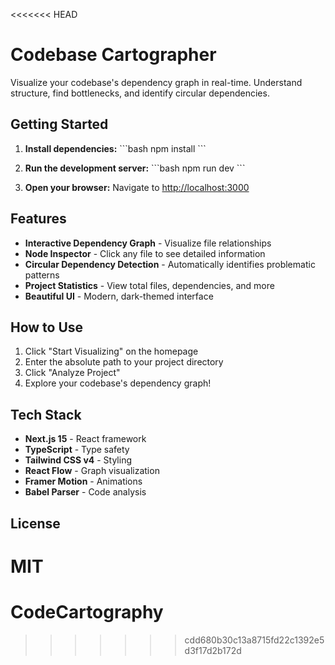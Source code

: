 <<<<<<< HEAD
# Codebase Cartographer

Visualize your codebase's dependency graph in real-time. Understand structure, find bottlenecks, and identify circular dependencies.

## Getting Started

1. **Install dependencies:**
   \`\`\`bash
   npm install
   \`\`\`

2. **Run the development server:**
   \`\`\`bash
   npm run dev
   \`\`\`

3. **Open your browser:**
   Navigate to [http://localhost:3000](http://localhost:3000)

## Features

-  **Interactive Dependency Graph** - Visualize file relationships
-  **Node Inspector** - Click any file to see detailed information
-  **Circular Dependency Detection** - Automatically identifies problematic patterns
-  **Project Statistics** - View total files, dependencies, and more
-  **Beautiful UI** - Modern, dark-themed interface

## How to Use

1. Click "Start Visualizing" on the homepage
2. Enter the absolute path to your project directory
3. Click "Analyze Project"
4. Explore your codebase's dependency graph!

## Tech Stack

- **Next.js 15** - React framework
- **TypeScript** - Type safety
- **Tailwind CSS v4** - Styling
- **React Flow** - Graph visualization
- **Framer Motion** - Animations
- **Babel Parser** - Code analysis

## License

MIT
=======
# CodeCartography
>>>>>>> cdd680b30c13a8715fd22c1392e5d3f17d2b172d
